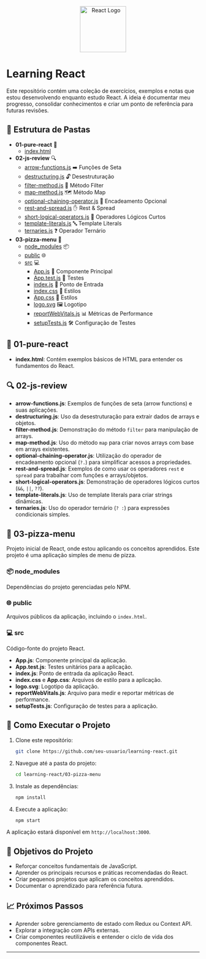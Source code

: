 <p align="center">
  <img src="https://upload.wikimedia.org/wikipedia/commons/a/a7/React-icon.svg" alt="React Logo" width="120"/>
</p>

# Learning React

Este repositório contém uma coleção de exercícios, exemplos e notas que estou desenvolvendo enquanto estudo React. A ideia é documentar meu progresso, consolidar conhecimentos e criar um ponto de referência para futuras revisões.

## 📂 Estrutura de Pastas

- **01-pure-react** 📄
  - [index.html](#01-pure-react)
- **02-js-review** 🔍
  - [arrow-functions.js](#arrow-functionsjs) ➡️ Funções de Seta
  - [destructuring.js](#destructuringjs) 🔓 Desestruturação
  - [filter-method.js](#filter-methodjs) 🧹 Método Filter
  - [map-method.js](#map-methodjs) 🗺️ Método Map
  - [optional-chaining-operator.js](#optional-chaining-operatorjs) 🔗 Encadeamento Opcional
  - [rest-and-spread.js](#rest-and-spreadjs) ✋ Rest & Spread
  - [short-logical-operators.js](#short-logical-operatorsjs) 🔧 Operadores Lógicos Curtos
  - [template-literals.js](#template-literalsjs) 🔤 Template Literals
  - [ternaries.js](#ternariesjs) ❓ Operador Ternário
- **03-pizza-menu** 🍕
  - [node_modules](#node_modules) 📦
  - [public](#public) 🌐
  - [src](#src) 💻
    - [App.js](#appjs) 📝 Componente Principal
    - [App.test.js](#apptestjs) 🧪 Testes
    - [index.js](#indexjs) 🚪 Ponto de Entrada
    - [index.css](#indexcss) 🎨 Estilos
    - [App.css](#appcss) 🎨 Estilos
    - [logo.svg](#logosvg) 🖼️ Logotipo
    - [reportWebVitals.js](#reportwebvitalsjs) 📊 Métricas de Performance
    - [setupTests.js](#setuptestsjs) 🛠️ Configuração de Testes

## 📘 01-pure-react

- **index.html**: Contém exemplos básicos de HTML para entender os fundamentos do React.

## 🔍 02-js-review

- **arrow-functions.js**: Exemplos de funções de seta (arrow functions) e suas aplicações.
- **destructuring.js**: Uso da desestruturação para extrair dados de arrays e objetos.
- **filter-method.js**: Demonstração do método `filter` para manipulação de arrays.
- **map-method.js**: Uso do método `map` para criar novos arrays com base em arrays existentes.
- **optional-chaining-operator.js**: Utilização do operador de encadeamento opcional (`?.`) para simplificar acessos a propriedades.
- **rest-and-spread.js**: Exemplos de como usar os operadores `rest` e `spread` para trabalhar com funções e arrays/objetos.
- **short-logical-operators.js**: Demonstração de operadores lógicos curtos (`&&`, `||`, `??`).
- **template-literals.js**: Uso de template literals para criar strings dinâmicas.
- **ternaries.js**: Uso do operador ternário (`? :`) para expressões condicionais simples.

## 🍕 03-pizza-menu

Projeto inicial de React, onde estou aplicando os conceitos aprendidos. Este projeto é uma aplicação simples de menu de pizza.

### 📦 node_modules

Dependências do projeto gerenciadas pelo NPM.

### 🌐 public

Arquivos públicos da aplicação, incluindo o `index.html`.

### 💻 src

Código-fonte do projeto React.

- **App.js**: Componente principal da aplicação.
- **App.test.js**: Testes unitários para a aplicação.
- **index.js**: Ponto de entrada da aplicação React.
- **index.css** e **App.css**: Arquivos de estilo para a aplicação.
- **logo.svg**: Logotipo da aplicação.
- **reportWebVitals.js**: Arquivo para medir e reportar métricas de performance.
- **setupTests.js**: Configuração de testes para a aplicação.

## 🚀 Como Executar o Projeto

1. Clone este repositório:
    ```bash
    git clone https://github.com/seu-usuario/learning-react.git
    ```
2. Navegue até a pasta do projeto:
    ```bash
    cd learning-react/03-pizza-menu
    ```
3. Instale as dependências:
    ```bash
    npm install
    ```
4. Execute a aplicação:
    ```bash
    npm start
    ```

A aplicação estará disponível em `http://localhost:3000`.

## 🎯 Objetivos do Projeto

- Reforçar conceitos fundamentais de JavaScript.
- Aprender os principais recursos e práticas recomendadas do React.
- Criar pequenos projetos que aplicam os conceitos aprendidos.
- Documentar o aprendizado para referência futura.

## 📈 Próximos Passos

- Aprender sobre gerenciamento de estado com Redux ou Context API.
- Explorar a integração com APIs externas.
- Criar componentes reutilizáveis e entender o ciclo de vida dos componentes React.

---